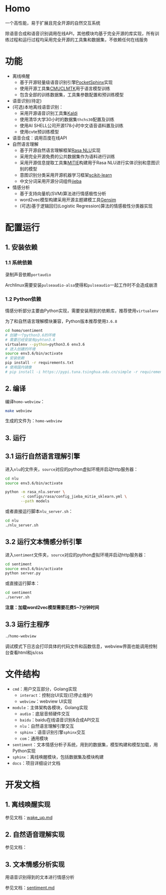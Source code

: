 Homo
======== 

一个高性能，易于扩展且完全开源的自然交互系统

除语音合成和语音识别调用在线API，其他模块均基于完全开源的库实现，所有训练过程和运行过程均采用完全开源的工具集和数据集，不依赖任何在线服务

# 功能

* 离线唤醒
  * 基于开源轻量级语音识别引擎[PocketSphinx](https://github.com/cmusphinx/pocketsphinx)实现
  * 使用开源工具集[CMUCLMTK](http://www.speech.cs.cmu.edu/SLM/toolkit_documentation.html)用于语言模型训练
  * 包含全部的训练数据集，工具集参数配置和预训练模型
* 语音识别(待定)
* (可选)本地离线语音识别：
  * 采用开源语音识别工具集[Kaldi](https://github.com/kaldi-asr/kaldi)
  * 使用清华大学30小时的数据集`thchs30`配置及训练
  * 使用AI SHELL公司开源178小时中文语音语料置及训练
  * 使用cvte预训练模型
* 语音合成：调用百度在线API
* 自然语言理解
  * 基于开源自然语言理解框架[Rasa NLU](https://github.com/RasaHQ/rasa)实现
  * 采用完全开源免费的公共数据集作为语料进行训练
  * 采用开源信息提取工具集[MITIE](https://github.com/mit-nlp/MITIE)构建用于Rasa NLU进行实体识别和意图识别的模型
  * 意图识别分类采用开源机器学习框架[scikit-learn](https://github.com/scikit-learn/scikit-learn)
  * 中文分词采用开源分词组件[jieba](https://github.com/fxsjy/jieba)
* 情感分析
  * 基于支持向量机(SVM)算法进行情感极性分析
  * word2vec模型构建采用开源主题建模工具[Gensim](https://github.com/RaRe-Technologies/gensim)
  * (可选)基于逻辑回归(Logistic Regression)算法的情感极性分类器实现

# 配置运行

## 1. 安装依赖

### 1.1 系统依赖

录制声音依赖`portaudio`

Archlinux需要安装`pulseaudio-alsa`使得和`pulseaudio`一起工作时不会造成崩溃

### 1.2 Python依赖

情感分析部分主要由Python实现，需要安装用到的依赖库，推荐使用`virtualenv`

为了和自然语言理解模块兼容，Python版本推荐使用`3.6.8`

```bash
cd homo/sentiment
# 创建一个python3.6的环境
# 需要已经安装有pyhton3.6
virtualenv --python=python3.6 env3.6
# 进入创建的环境
source env3.6/bin/activate
# 安装依赖
pip install -r requirements.txt
# 使用国内镜像
# pip install -i https://pypi.tuna.tsinghua.edu.cn/simple -r requirements.txt
```


## 2. 编译

编译`homo-webview`：

```bash
make webview
```

生成的文件为：`homo-webview`

## 3. 运行

## 3.1 运行自然语言理解引擎

进入`nlu`的文件夹，`source`对应的python虚拟环境并启动http服务器：

```bash
cd nlu
source env3.6/bin/activate

python -m rasa_nlu.server \
       -c configs/rasa/config_jieba_mitie_sklearn.yml \
       --path models
```

或者直接运行脚本`nlu_server.sh`：

```bash
cd nlu
./nlu_server.sh
```

## 3.2 运行文本情感分析引擎

进入`sentiment`文件夹，`source`对应的python虚拟环境并启动http服务器：

```bash
cd sentiment
source env3.6/bin/activate
python server.py
```

或直接运行脚本：

```bash
cd sentiment
./server.sh 
```

**注意：加载word2vec模型需要花费5~7分钟时间**

## 3.3 运行主程序

```bash
./homo-webview
```

调试模式下日志会打印具体的代码文件和函数信息，webview界面也能调用控制台查看html和js/css

# 文件结构

* `cmd`：用户交互部分，Golang实现
  * `interact`：控制台UI实现(已停止维护)
  * `webview`：webview UI实现
* `module`：主体架构各模块，Golang实现
  * `audio`：底层音频硬件交互
  * `baidu`：baidu在线语音识别&合成API交互
  * `nlu`：自然语言理解引擎交互
  * `sphinx`：语音识别引擎`sphinx`交互
  * `com`：通用模块
* `sentiment`：文本情感分析子系统，用到的数据集，模型构建和模型加载，用Python实现
* `sphinx`：离线唤醒模块，包括数据集及模块构建
* `docs`：项目详细设计文档

# 开发文档

## 1. 离线唤醒实现

参见文档：[wake_up.md](docs/sphinx/wake_up.md)

## 2. 自然语音理解实现

参见文档：

## 3. 文本情感分析实现

用语音识别得到的文本进行情感分析

参见文档：[sentiment.md](docs/sentiment/sentiment.md)